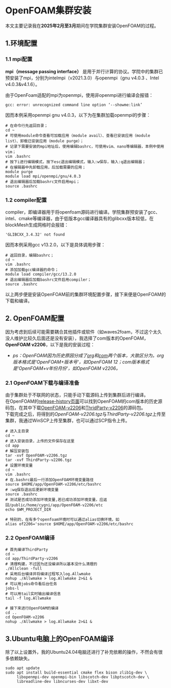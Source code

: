 # OpenFOAM集群安装
本文主要记录我在**2025年2月至3月**期间在学院集群安装OpenFOAM的过程。  

## 1.环境配置

### 1.1 mpi配置
**mpi（message passing interface）** 是用于并行计算的协议。学院中的集群已预安装了mpi，分别为intelmpi（v2021.3.0）与openmpi（gnu v4.0.3 、Intel v4.0.3&v4.1.6）。

由于OpenFoam适配的mpi为openmpi，使用非openmpi进行编译会报错：
```
gcc: error: unrecognized command line option ‘--showme:link’
```
因而本例采用openmpi gnu v4.0.3，以下为在集群加载openmpi的步骤：
```
# 在命令行先返回目录；
cd ~
# 可使用module命令查看可加载应用（module avail）、查看已安装应用（module list）、卸载已安装应用（module purge）；
# 记录下需要安装的mpi地址后，使用编辑bashrc，可使用vim、nano等编辑器，本例中使用vim；
vim .bashrc
# 按下i进行编辑模式，按下esc退出编辑模式，输入:w保存，输入:q退出编辑器；
# 在编辑器中先卸载应用，后加载需要的应用；
module purge
module load mpi/openmpi/gnu/4.0.3
# 退出编辑器后加载bashrc文件启用mpi；
source .bashrc
```  

### 1.2 compiler配置
compiler，即编译器用于将openfoam源码进行编译。学院集群预安装了gcc、intel、cmake等编译器，由于低版本gcc编译器具有的glibcxx版本较低，在blockMesh生成网格时会报错：
```
'GLIBCXX_3.4.32' not found
```
因而本例采用gcc v13.2.0，以下是具体调用步骤：
```
# 返回目录，编辑bashrc；
cd ~
vim .bashrc
# 添加加载gcc编译器的命令；
module load compiler/gcc/13.2.0
# 退出编辑器后加载bashrc文件启用compiler；
source .bashrc
```
以上两步便是安装OpenFOAM前的集群环境配置步骤，接下来便是OpenFOAM的下载和编译。  

## 2. OpenFOAM配置
因为考虑到后续可能需要耦合其他插件或软件（如waves2foam，不过这个太久没人维护比较久后面还是没有安装），我选择了com版本的OpenFOAM，**OpenFOAM v2206**，以下是我的安装过程：  
* _ps：OpenFOAM因为历史原因分成了[org](https://openfoam.org/)和[com](https://www.openfoam.com/)两个版本，大致区分为。org版本格式是'OpenFOAM+版本号'，如OpenFOAM 12；com版本格式是'OpenFOAM+v年份月份'，如OpenFOAM v2206。_

### 2.1 OpenFOAM下载与编译准备
由于集群处于不联网的状态，只能手动下载源码上传到集群后进行编译。  
在OpenFOAM的[release-history页面](https://www.openfoam.com/download/release-history)可以找到OpenFOAM的com版本的历史源码包，在其中下载[OpenFOAM-v2206](https://sourceforge.net/projects/openfoam/files/v2206/OpenFOAM-v2206.tgz/download)和[ThridParty-v2206](https://sourceforge.net/projects/openfoam/files/v2206/ThirdParty-v2206.tgz/download)的源码包。  
下载完成之后，将得到的*OpenFOAM-v2206.tgz*与*ThirdParty-v2206.tgz*上传至集群，我通过WinSCP上传至集群，也可以通过SCP指令上传。
```
# 进入主目录
cd ~
# 进入安装目录，上传的文件保存在这里
cd app
# 解压安装包
tar -xvf OpenFOAM-v2206.tgz
tar -xvf ThirdParty-v2206.tgz
# 设置环境变量
cd ~
vim .bashrc
# 在.bashrc最后一行添加OpenFOAM环境变量路径
source $HOME/app/OpenFOAM-v2206/etc/bashrc
# :wq保存退出后更新环境变量
source .bashrc
# 测试是否成功添加环境变量,若已成功添加环境变量，应返回/public/home/cygni/app/OpenFOAM-v2206/etc
echo $WM_PROJECT_DIR

# 特别的，在有多个openfoam环境时可以通过alias切换环境，如
alias of2206='source $HOME/app/OpenFOAM-v2206/etc/bashrc
```

### 2.2 OpenFOAM编译
```
# 首先编译ThirdParty
cd ~
cd app/ThirdParty-v2206
# 清理构建，不过因为还没编译所以基本没什么清理的
./Allclean -full
# 采用后台编译并将编译过程写入log.Allwmake
nohup ./Allwmake > log.Allwmake 2>&1 &
# 可以用jobs命令看后台任务
jobs-l
# 可以用tail实时输出编译信息
tail -f log.Allwmake

# 接下来进行OpenFOAM的编译
cd ..
cd OpenFOAM-v2206
nohup ./Allwmake > log.Allwmake 2>&1 &
```

## 3.Ubuntu电脑上的OpenFOAM编译
除了以上设置外，我的Ubuntu24.04电脑还进行了补充依赖的操作，不然会有很多依赖缺失。
```
sudo apt update
sudo apt install build-essential cmake flex bison zlib1g-dev \
     libopenmpi-dev openmpi-bin libscotch-dev libptscotch-dev \
     libreadline-dev libncurses-dev libxt-dev
```